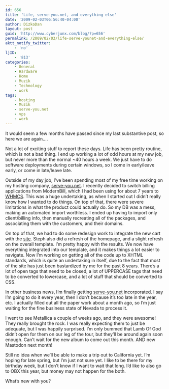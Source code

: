 ```yaml
---
id: 656
title: 'Life, serve-you.net, and everything else'
date: '2009-02-03T06:56:40-04:00'
author: DizkoDan
layout: post
guid: 'http://www.cyberjunx.com/blog/?p=656'
permalink: /2009/02/03/life-serve-younet-and-everything-else/
aktt_notify_twitter:
    - 'no'
ljID:
    - '813'
categories:
    - General
    - Hardware
    - Home
    - Muzik
    - Technology
    - work
tags:
    - hosting
    - Muzik
    - serve-you.net
    - vps
    - work
---
```


It would seem a few months have passed since my last substantive post, so here we are again….

Not a lot of exciting stuff to report these days. Life has been pretty routine, which is not a bad thing. I end up working a lot of odd hours at my new job, but never more than the normal ~40 hours a week. We just have to do software deployments during certain windows, so I come in early/leave early, or come in late/leave late.

Outside of my day job, I’ve been spending most of my free time working on my hosting company, [serve-you.net](http://www.serve-you.net). I recently decided to switch billing applications from ModernBill, which I had been using for about 7 years to [WHMCS](https://users.serve-you.net/). This was a huge undertaking, as when I started out I didn’t really know how I wanted to do things. On top of that, there were severe limitations in what the product could actually do. So my DB was a mess, making an automated import worthless. I ended up having to import only client/billing info, then manually recreating all of the packages, and associating them with the customers, and their domains.

On top of that, we had to do some redesign work to integrate the new cart with the [site](http://www.serve-you.net). Steph also did a refresh of the homepage, and a slight refresh on the overall template. I’m pretty happy with the results. We now have everything integrated into our template, and it makes things a lot easier to navigate. Now I’m working on getting all of the code up to XHTML standards, which is quite an undertaking in itself, due to the fact that most of the site has just been bastardized by me for the past 8 years. There’s a lot of open tags that need to be closed, a lot of UPPERCASE tags that need to be converted to lowercase, and a lot of stuff that should be converted to CSS.

In other business news, I’m finally getting [serve-you.net](http://www.serve-you.net) incorporated. I say I’m going to do it every year, then I don’t because it’s too late in the year, etc. I actually filled out all the paper work about a month ago, so I’m just waiting for the fine business state of Nevada to process it.

I went to see Metallica a couple of weeks ago, and they were awesome! They really brought the rock. I was really expecting them to just be adequate, but I was happily surprised. I’m only bummed that Lamb Of God didn’t open for them on our leg of the tour, but they’ll be around again soon enough. Can’t wait for the new album to come out this month. AND new Mastodon next month!

Still no idea when we’ll be able to make a trip out to California yet. I’m hoping for late spring, but I’m just not sure yet. I like to be there for my birthday week, but I don’t know if I want to wait that long. I’d like to also go to OBX this year, but money may not happen for the both.

What’s new with you?